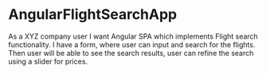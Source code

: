 # AngularFlightSearchApp
As a XYZ company user I want Angular SPA which implements Flight search functionality. I have a form, where user can input and search for the flights. Then user will be able to see the search results, user can refine the search using a slider for prices. 
